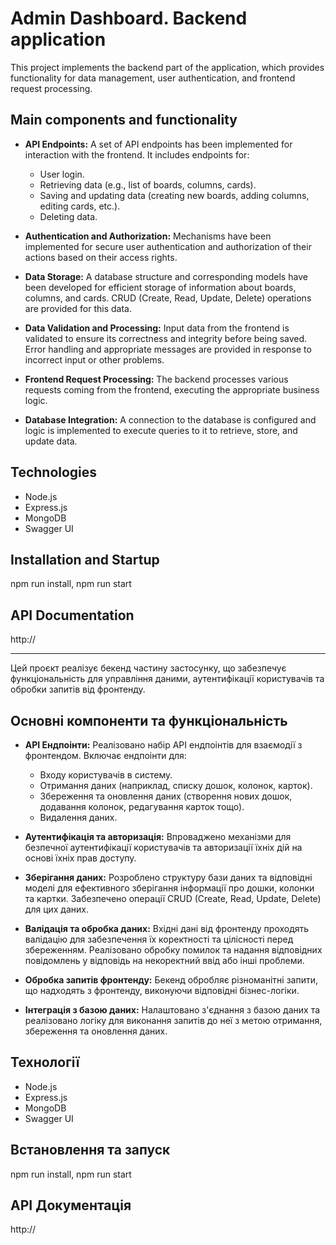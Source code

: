 # Admin Dashboard. Backend application

This project implements the backend part of the application, which provides functionality for data management, user authentication, and frontend request processing.

## Main components and functionality

- **API Endpoints:** A set of API endpoints has been implemented for interaction with the frontend. It includes endpoints for:

  - User login.
  - Retrieving data (e.g., list of boards, columns, cards).
  - Saving and updating data (creating new boards, adding columns, editing cards, etc.).
  - Deleting data.

- **Authentication and Authorization:** Mechanisms have been implemented for secure user authentication and authorization of their actions based on their access rights.

- **Data Storage:** A database structure and corresponding models have been developed for efficient storage of information about boards, columns, and cards. CRUD (Create, Read, Update, Delete) operations are provided for this data.

- **Data Validation and Processing:** Input data from the frontend is validated to ensure its correctness and integrity before being saved. Error handling and appropriate messages are provided in response to incorrect input or other problems.

- **Frontend Request Processing:** The backend processes various requests coming from the frontend, executing the appropriate business logic.

- **Database Integration:** A connection to the database is configured and logic is implemented to execute queries to it to retrieve, store, and update data.

## Technologies

- Node.js
- Express.js
- MongoDB
- Swagger UI

## Installation and Startup

npm run install, npm run start

## API Documentation

http://

---

Цей проєкт реалізує бекенд частину застосунку, що забезпечує функціональність для управління даними, аутентифікації користувачів та обробки запитів від фронтенду.

## Основні компоненти та функціональність

- **API Ендпоінти:** Реалізовано набір API ендпоінтів для взаємодії з фронтендом. Включає ендпоінти для:

  - Входу користувачів в систему.
  - Отримання даних (наприклад, списку дошок, колонок, карток).
  - Збереження та оновлення даних (створення нових дошок, додавання колонок, редагування карток тощо).
  - Видалення даних.

- **Аутентифікація та авторизація:** Впроваджено механізми для безпечної аутентифікації користувачів та авторизації їхніх дій на основі їхніх прав доступу.

- **Зберігання даних:** Розроблено структуру бази даних та відповідні моделі для ефективного зберігання інформації про дошки, колонки та картки. Забезпечено операції CRUD (Create, Read, Update, Delete) для цих даних.

- **Валідація та обробка даних:** Вхідні дані від фронтенду проходять валідацію для забезпечення їх коректності та цілісності перед збереженням. Реалізовано обробку помилок та надання відповідних повідомлень у відповідь на некоректний ввід або інші проблеми.

- **Обробка запитів фронтенду:** Бекенд обробляє різноманітні запити, що надходять з фронтенду, виконуючи відповідні бізнес-логіки.

- **Інтеграція з базою даних:** Налаштовано з'єднання з базою даних та реалізовано логіку для виконання запитів до неї з метою отримання, збереження та оновлення даних.

## Технології

- Node.js
- Express.js
- MongoDB
- Swagger UI

## Встановлення та запуск

npm run install, npm run start

## API Документація

http://
